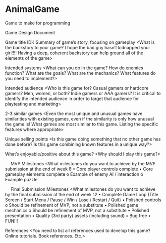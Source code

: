# AnimalGame
Game to make for programming

Game Design Document

Game title
IDK
Summary of game’s story, focusing on gameplay
<What is the backstory to your game?  I hope the bad guy hasn’t kidnapped your girl!!!!  Having a deep, coherent backstory can help ground all of the elements of the game>

Intended systems
<What can you do in the game?  How do enemies function?  What are the goals?  What are the mechanics?  What features do you need to implement?>

Intended audience
<Who is this game for?  Casual gamers or hardcore gamers?  Men, women, or both?  Indie gamers or AAA gamers?  It is critical to identify the intended audience in order to target that audience for playtesting and marketing>

2-3 similar games
<Even the most unique and unusual games have similarities with existing games, even if the similarity is only how unusual the game is!  What games are most similar to this game.  Listing the specific features where appropriate>

Unique selling points
<Is this game doing something that no other game has done before?  Is this game combining known features in a unique way?>

What’s enjoyable/positive about this game?
<Why should I play this game?>

 
MVP Milestones
<What milestones do you want to achieve by the MVP submission at the end of week 8
•	Core player controls complete
•	Core gameplay elements complete
o	Example of enemy AI / interaction
o	Example puzzle
>

 
Final Submission Milestones
<What milestones do you want to achieve by the final submission at the end of week 12
•	Complete Game Loop (Title Screen / Start Menu / Pause / Win / Lose / Restart / Quit)
•	Polished controls
o	Should be refinement of MVP, not a substitute
•	Polished game mechanics
o	Should be refinement of MVP, not a substitute
•	Polished presentation
•	Quality (3rd party) assets (including sound)
•	Bug free
•	FUN!!!
>

References
<You need to list all references used to develop this game?  Online tutorials.  Book references.  Etc.>
